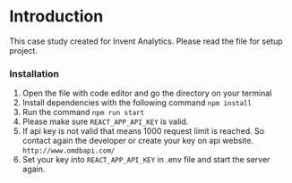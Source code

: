 # Introduction

This case study created for Invent Analytics. Please read the file for setup project.

### Installation

1. Open the file with code editor and go the directory on your terminal
2. Install dependencies with the following command `npm install`
3. Run the command `npm run start`
4. Please make sure `REACT_APP_API_KEY` is valid.
5. If api key is not valid that means 1000 request limit is reached. So contact again the developer or create your key on api website. `http://www.omdbapi.com/`
6. Set your key into `REACT_APP_API_KEY` in .env file and start the server again.
